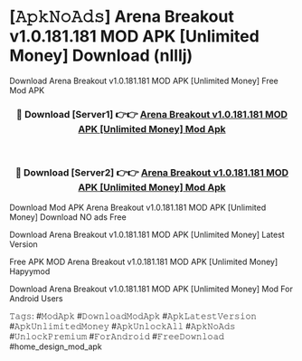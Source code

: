 # [𝙰𝚙𝚔𝙽𝚘𝙰𝚍𝚜] Arena Breakout v1.0.181.181 MOD APK [Unlimited Money] Download (nlllj)
Download Arena Breakout v1.0.181.181 MOD APK [Unlimited Money] Free Mod APK

<div align="center">
<h3>🔴 Download [Server1] 👉👉 <a href="https://apkcomod.com?title=Arena_Breakout_v1.0.181.181_MOD_APK_[Unlimited_Money]">Arena Breakout v1.0.181.181 MOD APK [Unlimited Money] Mod Apk</a></h3><br>

<h3>🔴 Download [Server2] 👉👉 <a href="https://apkcomod.com?title=Arena_Breakout_v1.0.181.181_MOD_APK_[Unlimited_Money]">Arena Breakout v1.0.181.181 MOD APK [Unlimited Money] Mod Apk</a></h3>
</div>


 Download Mod APK Arena Breakout v1.0.181.181 MOD APK [Unlimited Money] Download NO ads Free

Download Arena Breakout v1.0.181.181 MOD APK [Unlimited Money] Latest Version

Free APK MOD Arena Breakout v1.0.181.181 MOD APK [Unlimited Money] Hapyymod

Download Arena Breakout v1.0.181.181 MOD APK [Unlimited Money] Mod For Android Users

𝚃𝚊𝚐𝚜: #𝙼𝚘𝚍𝙰𝚙𝚔 #𝙳𝚘𝚠𝚗𝚕𝚘𝚊𝚍𝙼𝚘𝚍𝙰𝚙𝚔 #𝙰𝚙𝚔𝙻𝚊𝚝𝚎𝚜𝚝𝚅𝚎𝚛𝚜𝚒𝚘𝚗 #𝙰𝚙𝚔𝚄𝚗𝚕𝚒𝚖𝚒𝚝𝚎𝚍𝙼𝚘𝚗𝚎𝚢 #𝙰𝚙𝚔𝚄𝚗𝚕𝚘𝚌𝚔𝙰𝚕𝚕 #𝙰𝚙𝚔𝙽𝚘𝙰𝚍𝚜 #𝚄𝚗𝚕𝚘𝚌𝚔𝙿𝚛𝚎𝚖𝚒𝚞𝚖 #𝙵𝚘𝚛𝙰𝚗𝚍𝚛𝚘𝚒𝚍 #𝙵𝚛𝚎𝚎𝙳𝚘𝚠𝚗𝚕𝚘𝚊𝚍 #home_design_mod_apk